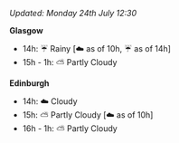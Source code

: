 *Updated: Monday 24th July 12:30*

**Glasgow**

* 14h: :umbrella: Rainy [:cloud: as of 10h, :umbrella: as of 14h]
* 15h - 1h: :partly_sunny: Partly Cloudy

**Edinburgh**

* 14h: :cloud: Cloudy
* 15h: :partly_sunny: Partly Cloudy [:cloud: as of 10h]
* 16h - 1h: :partly_sunny: Partly Cloudy
